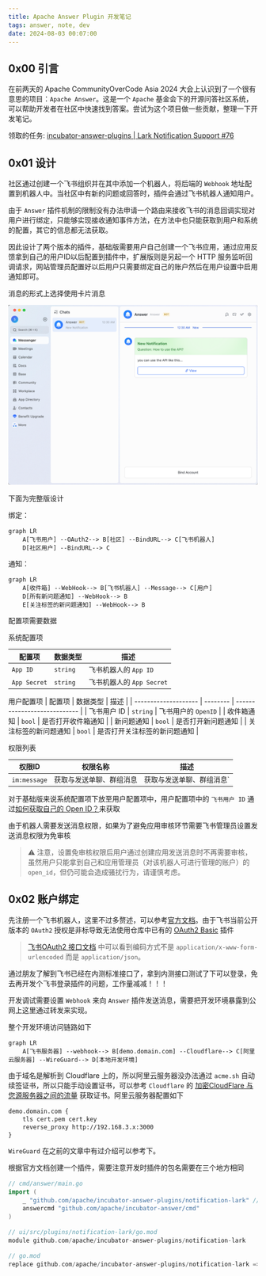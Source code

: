 ```yaml
---
title: Apache Answer Plugin 开发笔记
tags: answer, note, dev
date: 2024-08-03 00:07:00
---
```


## 0x00 引言

在前两天的 Apache CommunityOverCode Asia 2024 大会上认识到了一个很有意思的项目：`Apache Answer`。这是一个 `Apache` 基金会下的开源问答社区系统，可以帮助开发者在社区中快速找到答案。尝试为这个项目做一些贡献，整理一下开发笔记。

领取的任务: [incubator-answer-plugins | Lark Notification Support #76](https://github.com/apache/incubator-answer-plugins/issues/76)

<!-- more -->

## 0x01 设计

社区通过创建一个飞书组织并在其中添加一个机器人，将后端的 `Webhook` 地址配置到机器人中。当社区中有新的问题或回答时，插件会通过飞书机器人通知用户。

由于 `Answer` 插件机制的限制没有办法申请一个路由来接收飞书的消息回调实现对用户进行绑定，只能够实现接收通知事件方法，在方法中也只能获取到用户和系统的配置，其它的信息都无法获取。

因此设计了两个版本的插件，基础版需要用户自己创建一个飞书应用，通过应用反馈拿到自己的用户ID以后配置到插件中，扩展版则是另起一个 HTTP 服务监听回调请求，网站管理员配置好以后用户只需要绑定自己的账户然后在用户设置中启用通知即可。

消息的形式上选择使用卡片消息

![card demo](./development-notes-for-apache-answer-plugin/card_demo.png)

下面为完整版设计

绑定：

```mermaid
graph LR
    A[飞书用户] --OAuth2--> B[社区] --BindURL--> C[飞书机器人]
    D[社区用户] --BindURL--> C
```

通知：

```mermaid
graph LR
    A[收件箱] --WebHook--> B[飞书机器人] --Message--> C[用户]
    D[所有新问题通知] --WebHook--> B
    E[关注标签的新问题通知] --WebHook--> B
```

配置项需要数据

系统配置项

| 配置项       | 数据类型 | 描述                      |
| ------------ | -------- | ------------------------- |
| `App ID`     | `string` | 飞书机器人的 `App ID`     |
| `App Secret` | `string` | 飞书机器人的 `App Secret` |

用户配置项
| 配置项               | 数据类型 | 描述                         |
| -------------------- | -------- | ---------------------------- |
| 飞书用户 ID          | `string` | 飞书用户的 `OpenID`          |
| 收件箱通知           | `bool`   | 是否打开收件箱通知           |
| 新问题通知           | `bool`   | 是否打开新问题通知           |
| 关注标签的新问题通知 | `bool`   | 是否打开关注标签的新问题通知 |

权限列表

| 权限ID       | 权限名称                 | 描述                      |
| ------------ | ------------------------ | ------------------------- |
| `im:message` | 获取与发送单聊、群组消息 | 获取与发送单聊、群组消息` |

对于基础版来说系统配置项下放至用户配置项中，用户配置项中的 `飞书用户 ID` 通过[如何获取自己的 Open ID？](https://open.feishu.cn/document/faq/trouble-shooting/how-to-obtain-openid#8100d875)来获取

由于机器人需要发送消息权限，如果为了避免应用审核环节需要飞书管理员设置发送消息权限为免审核

> ⚠️ 注意，设置免审核权限后用户通过创建应用发送消息时不再需要审核，虽然用户只能拿到自己和应用管理员（对该机器人可进行管理的账户）的`open_id`，但仍可能会造成骚扰行为，请谨慎考虑。

## 0x02 账户绑定

先注册一个飞书机器人，这里不过多赘述，可以参考[官方文档](https://open.feishu.cn/document/client-docs/bot-v3/bot-overview)。由于飞书当前公开版本的 `OAuth2` 授权是非标导致无法使用仓库中已有的 [OAuth2 Basic](https://github.com/apache/incubator-answer-plugins/tree/main/connector-basic) 插件

> [飞书OAuth2 接口文档](https://open.feishu.cn/document/uAjLw4CM/ukTMukTMukTM/reference/authen-v1/oidc-access_token/create) 中可以看到编码方式不是 `application/x-www-form-urlencoded` 而是 `application/json`。

通过朋友了解到飞书已经在内测标准接口了，拿到内测接口测试了下可以登录，免去再开发个飞书登录插件的问题，工作量减减！！！

开发调试需要设置 `Webhook` 来向 `Answer` 插件发送消息，需要把开发环境暴露到公网上这里通过转发来实现。

整个开发环境访问链路如下

```mermaid
graph LR
    A[飞书服务器] --webhook--> B[demo.domain.com] --Cloudflare--> C[阿里云服务器] --WireGuard--> D[本地开发环境]
```

由于域名是解析到 Cloudflare 上的，所以阿里云服务器没办法通过 `acme.sh` 自动续签证书，所以只能手动设置证书，可以参考 `Cloudflare` 的 [加密CloudFlare 与您源服务器之间的流量](https://developers.cloudflare.com/ssl/origin-configuration/origin-ca/) 获取证书。阿里云服务器配置如下

```caddyfile
demo.domain.com {
    tls cert.pem cert.key
    reverse_proxy http://192.168.3.x:3000
}
```

`WireGuard` 在之前的文章中有过介绍可以参考下。

根据官方文档创建一个插件，需要注意开发时插件的包名需要在三个地方相同

```go
// cmd/answer/main.go
import (
    _ "github.com/apache/incubator-answer-plugins/notification-lark" // 引入插件
    answercmd "github.com/apache/incubator-answer/cmd"
)
```

```go
// ui/src/plugins/notification-lark/go.mod
module github.com/apache/incubator-answer-plugins/notification-lark
```

```go
// go.mod
replace github.com/apache/incubator-answer-plugins/notification-lark => ./ui/src/plugins/notification-lark
```
